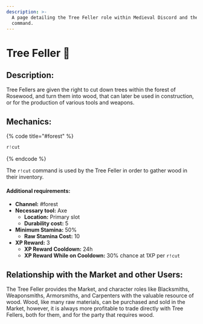 ```yaml
---
description: >-
  A page detailing the Tree Feller role within Medieval Discord and their cut
  command.
---
```


# Tree Feller 🌳

## Description:

Tree Fellers are given the right to cut down trees within the forest of Rosewood, and turn them into wood, that can later be used in construction, or for the production of various tools and weapons.

## Mechanics:

{% code title="\#forest" %}
```javascript
r!cut
```
{% endcode %}

The `r!cut` command is used by the Tree Feller in order to gather wood in their inventory. 

#### Additional requirements:

* **Channel:** \#forest
* **Necessary tool:** Axe
  * **Location:** Primary slot
  * **Durability cost:** 5
* **Minimum Stamina:** 50%
  * **Raw Stamina Cost:** 10
* **XP Reward:** 3
  * **XP Reward Cooldown:** 24h
  * **XP Reward While on Cooldown:** 30% chance at 1XP per `r!cut`

## Relationship with the Market and other Users:

The Tree Feller provides the Market, and character roles like Blacksmiths, Weaponsmiths, Armorsmiths, and Carpenters with the valuable resource of wood. Wood, like many raw materials, can be purchased and sold in the Market, however, it is always more profitable to trade directly with Tree Fellers, both for them, and for the party that requires wood.

